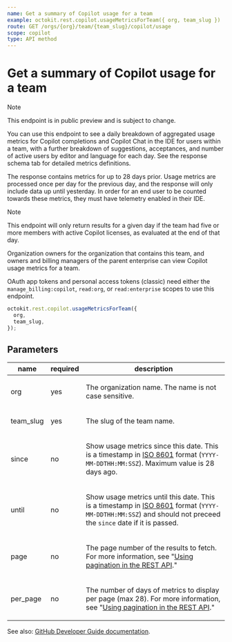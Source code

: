 ```yaml
---
name: Get a summary of Copilot usage for a team
example: octokit.rest.copilot.usageMetricsForTeam({ org, team_slug })
route: GET /orgs/{org}/team/{team_slug}/copilot/usage
scope: copilot
type: API method
---
```


# Get a summary of Copilot usage for a team

> [!NOTE]
> This endpoint is in public preview and is subject to change.

You can use this endpoint to see a daily breakdown of aggregated usage metrics for Copilot completions and Copilot Chat in the IDE
for users within a team, with a further breakdown of suggestions, acceptances, and number of active users by editor and language for each day.
See the response schema tab for detailed metrics definitions.

The response contains metrics for up to 28 days prior. Usage metrics are processed once per day for the previous day,
and the response will only include data up until yesterday. In order for an end user to be counted towards these metrics,
they must have telemetry enabled in their IDE.

> [!NOTE]
> This endpoint will only return results for a given day if the team had five or more members with active Copilot licenses, as evaluated at the end of that day.

Organization owners for the organization that contains this team, and owners and billing managers of the parent enterprise can view Copilot usage metrics for a team.

OAuth app tokens and personal access tokens (classic) need either the `manage_billing:copilot`, `read:org`, or `read:enterprise` scopes to use this endpoint.

```js
octokit.rest.copilot.usageMetricsForTeam({
  org,
  team_slug,
});
```

## Parameters

<table>
  <thead>
    <tr>
      <th>name</th>
      <th>required</th>
      <th>description</th>
    </tr>
  </thead>
  <tbody>
    <tr><td>org</td><td>yes</td><td>

The organization name. The name is not case sensitive.

</td></tr>
<tr><td>team_slug</td><td>yes</td><td>

The slug of the team name.

</td></tr>
<tr><td>since</td><td>no</td><td>

Show usage metrics since this date. This is a timestamp in [ISO 8601](https://en.wikipedia.org/wiki/ISO_8601) format (`YYYY-MM-DDTHH:MM:SSZ`). Maximum value is 28 days ago.

</td></tr>
<tr><td>until</td><td>no</td><td>

Show usage metrics until this date. This is a timestamp in [ISO 8601](https://en.wikipedia.org/wiki/ISO_8601) format (`YYYY-MM-DDTHH:MM:SSZ`) and should not preceed the `since` date if it is passed.

</td></tr>
<tr><td>page</td><td>no</td><td>

The page number of the results to fetch. For more information, see "[Using pagination in the REST API](https://docs.github.com/rest/using-the-rest-api/using-pagination-in-the-rest-api)."

</td></tr>
<tr><td>per_page</td><td>no</td><td>

The number of days of metrics to display per page (max 28). For more information, see "[Using pagination in the REST API](https://docs.github.com/rest/using-the-rest-api/using-pagination-in-the-rest-api)."

</td></tr>
  </tbody>
</table>

See also: [GitHub Developer Guide documentation](https://docs.github.com/rest/copilot/copilot-usage#get-a-summary-of-copilot-usage-for-a-team).
